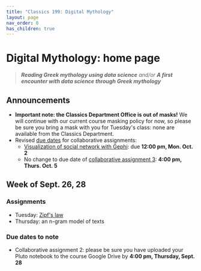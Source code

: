 ```yaml
---
title: "Classics 199: Digital Mythology"
layout: page
nav_order: 0
has_children: true
---
```



# Digital Mythology: home page

> ***Reading Greek mythology using data science*** *and/or* ***A first encounter with data science through Greek mythology***

## Announcements

- **Important note: the Classics Department Office is out of masks!**  We will continue with our current course masking policy for now, so please be sure you bring a mask with you for Tuesday's class: none are available from the Classics Department.
- Revised [due dates](./deadlines/) for collaborative assignments:
    - [Visualization of social network with Gephi](./assignments/gephi/): due **12:00 pm, Mon. Oct. 2**
    - No change to due date of [collaborative assignment 3](./assignments/nb3/): **4:00 pm, Thurs. Oct. 5**


## Week of Sept. 26, 28

### Assignments

- Tuesday:  [Zipf's law](./classes/zipf/)
- Thursday: an n-gram model of texts

### Due dates to note

- Collaborative assignment 2: please be sure you have uploaded your Pluto notebook to the course Google Drive by **4:00 pm, Thursday, Sept. 28**